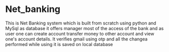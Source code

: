# Net_banking

This is Net Banking system which is built from scratch using python and MySql as database it offers manager most of the access of the bank and as user one can create account transfer money to other account and view one's account details.
It verifies gmail using otp and all the changea performed while using it is saved on local database
